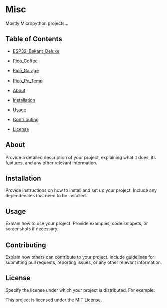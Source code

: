 # Misc

Mostly Micropython projects...



## Table of Contents

- [ESP32_Bekant_Deluxe](./ESP32_Bekant_Deluxe)

- [Pico_Coffee](./Pico_Coffee)

- [Pico_Garage](./Pico_Garage)

- [Pico_Pc_Temp](./Pico_Pc_Temp)










- [About](#about)
- [Installation](#installation)
- [Usage](#usage)
- [Contributing](#contributing)
- [License](#license)

## About

Provide a detailed description of your project, explaining what it does, its features, and any other relevant information.

## Installation

Provide instructions on how to install and set up your project. Include any dependencies that need to be installed.

## Usage

Explain how to use your project. Provide examples, code snippets, or screenshots if necessary. 

## Contributing

Explain how others can contribute to your project. Include guidelines for submitting pull requests, reporting issues, or any other relevant information.

## License

Specify the license under which your project is distributed. For example:

This project is licensed under the [MIT License](LICENSE).
